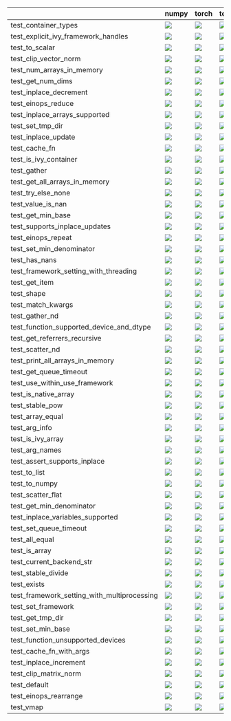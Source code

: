 |                                             | numpy                                                                                                                                                                                  | torch                                                                                                                                                                                  | tensorflow                                                                                                                                                                             | jax                                                                                                                                                                                    |
|:--------------------------------------------|:---------------------------------------------------------------------------------------------------------------------------------------------------------------------------------------|:---------------------------------------------------------------------------------------------------------------------------------------------------------------------------------------|:---------------------------------------------------------------------------------------------------------------------------------------------------------------------------------------|:---------------------------------------------------------------------------------------------------------------------------------------------------------------------------------------|
| test_container_types                        | <a href="https://github.com/unifyai/ivy/actions/runs/4301772346/jobs/7499435971" rel="noopener noreferrer" target="_blank"><img src=https://img.shields.io/badge/-success-success></a> | <a href="https://github.com/unifyai/ivy/actions/runs/4301772346/jobs/7499480693" rel="noopener noreferrer" target="_blank"><img src=https://img.shields.io/badge/-success-success></a> | <a href="null" rel="noopener noreferrer" target="_blank"><img src=https://img.shields.io/badge/-success-success></a>                                                                   | <a href="https://github.com/unifyai/ivy/actions/" rel="noopener noreferrer" target="_blank"><img src=https://img.shields.io/badge/-success-success></a>                                |
| test_explicit_ivy_framework_handles         | <a href="null" rel="noopener noreferrer" target="_blank"><img src=https://img.shields.io/badge/-success-success></a>                                                                   | <a href="https://github.com/unifyai/ivy/actions/runs/4301772346/jobs/7499490897" rel="noopener noreferrer" target="_blank"><img src=https://img.shields.io/badge/-success-success></a> | <a href="https://github.com/unifyai/ivy/actions/" rel="noopener noreferrer" target="_blank"><img src=https://img.shields.io/badge/-success-success></a>                                | <a href="https://github.com/unifyai/ivy/actions/runs/4301772346/jobs/7499470125" rel="noopener noreferrer" target="_blank"><img src=https://img.shields.io/badge/-success-success></a> |
| test_to_scalar                              | <a href="https://github.com/unifyai/ivy/actions/runs/4301772346/jobs/7499485495" rel="noopener noreferrer" target="_blank"><img src=https://img.shields.io/badge/-success-success></a> | <a href="https://github.com/unifyai/ivy/actions/" rel="noopener noreferrer" target="_blank"><img src=https://img.shields.io/badge/-success-success></a>                                | <a href="https://github.com/unifyai/ivy/actions/runs/4301772346/jobs/7499496346" rel="noopener noreferrer" target="_blank"><img src=https://img.shields.io/badge/-success-success></a> | <a href="https://github.com/unifyai/ivy/actions/runs/4301772346/jobs/7499470125" rel="noopener noreferrer" target="_blank"><img src=https://img.shields.io/badge/-success-success></a> |
| test_clip_vector_norm                       | <a href="https://github.com/unifyai/ivy/actions/" rel="noopener noreferrer" target="_blank"><img src=https://img.shields.io/badge/-success-success></a>                                | <a href="https://github.com/unifyai/ivy/actions/runs/4301928602/jobs/7499788050" rel="noopener noreferrer" target="_blank"><img src=https://img.shields.io/badge/-success-success></a> | <a href="https://github.com/unifyai/ivy/actions/runs/4332331159/jobs/7564747084" rel="noopener noreferrer" target="_blank"><img src=https://img.shields.io/badge/-success-success></a> | <a href="https://github.com/unifyai/ivy/actions/runs/4334925510/jobs/7569149057" rel="noopener noreferrer" target="_blank"><img src=https://img.shields.io/badge/-success-success></a> |
| test_num_arrays_in_memory                   | <a href="https://github.com/unifyai/ivy/actions/" rel="noopener noreferrer" target="_blank"><img src=https://img.shields.io/badge/-success-success></a>                                | <a href="https://github.com/unifyai/ivy/actions/" rel="noopener noreferrer" target="_blank"><img src=https://img.shields.io/badge/-success-success></a>                                | <a href="https://github.com/unifyai/ivy/actions/" rel="noopener noreferrer" target="_blank"><img src=https://img.shields.io/badge/-success-success></a>                                | <a href="https://github.com/unifyai/ivy/actions/runs/4301772346/jobs/7499470125" rel="noopener noreferrer" target="_blank"><img src=https://img.shields.io/badge/-success-success></a> |
| test_get_num_dims                           | <a href="https://github.com/unifyai/ivy/actions/" rel="noopener noreferrer" target="_blank"><img src=https://img.shields.io/badge/-success-success></a>                                | <a href="https://github.com/unifyai/ivy/actions/" rel="noopener noreferrer" target="_blank"><img src=https://img.shields.io/badge/-success-success></a>                                | <a href="https://github.com/unifyai/ivy/actions/runs/4316800461/jobs/7533060815" rel="noopener noreferrer" target="_blank"><img src=https://img.shields.io/badge/-success-success></a> | <a href="https://github.com/unifyai/ivy/actions/" rel="noopener noreferrer" target="_blank"><img src=https://img.shields.io/badge/-success-success></a>                                |
| test_inplace_decrement                      | <a href="https://github.com/unifyai/ivy/actions/runs/4331795688/jobs/7563865182" rel="noopener noreferrer" target="_blank"><img src=https://img.shields.io/badge/-success-success></a> | <a href="null" rel="noopener noreferrer" target="_blank"><img src=https://img.shields.io/badge/-success-success></a>                                                                   | <a href="https://github.com/unifyai/ivy/actions/runs/4331795688/jobs/7563864196" rel="noopener noreferrer" target="_blank"><img src=https://img.shields.io/badge/-success-success></a> | <a href="https://github.com/unifyai/ivy/actions/" rel="noopener noreferrer" target="_blank"><img src=https://img.shields.io/badge/-success-success></a>                                |
| test_einops_reduce                          | <a href="https://github.com/unifyai/ivy/actions/" rel="noopener noreferrer" target="_blank"><img src=https://img.shields.io/badge/-success-success></a>                                | <a href="https://github.com/unifyai/ivy/actions/runs/4332331159/jobs/7564746412" rel="noopener noreferrer" target="_blank"><img src=https://img.shields.io/badge/-success-success></a> | <a href="https://github.com/unifyai/ivy/actions/" rel="noopener noreferrer" target="_blank"><img src=https://img.shields.io/badge/-success-success></a>                                | <a href="https://github.com/unifyai/ivy/actions/" rel="noopener noreferrer" target="_blank"><img src=https://img.shields.io/badge/-success-success></a>                                |
| test_inplace_arrays_supported               | <a href="https://github.com/unifyai/ivy/actions/" rel="noopener noreferrer" target="_blank"><img src=https://img.shields.io/badge/-success-success></a>                                | <a href="https://github.com/unifyai/ivy/actions/" rel="noopener noreferrer" target="_blank"><img src=https://img.shields.io/badge/-success-success></a>                                | <a href="https://github.com/unifyai/ivy/actions/runs/4301772346/jobs/7499436917" rel="noopener noreferrer" target="_blank"><img src=https://img.shields.io/badge/-success-success></a> | <a href="https://github.com/unifyai/ivy/actions/runs/4301772346/jobs/7499482299" rel="noopener noreferrer" target="_blank"><img src=https://img.shields.io/badge/-success-success></a> |
| test_set_tmp_dir                            | <a href="https://github.com/unifyai/ivy/actions/runs/4301772346/jobs/7499459192" rel="noopener noreferrer" target="_blank"><img src=https://img.shields.io/badge/-success-success></a> | <a href="https://github.com/unifyai/ivy/actions/runs/4301772346/jobs/7499496346" rel="noopener noreferrer" target="_blank"><img src=https://img.shields.io/badge/-success-success></a> | <a href="https://github.com/unifyai/ivy/actions/" rel="noopener noreferrer" target="_blank"><img src=https://img.shields.io/badge/-success-success></a>                                | <a href="https://github.com/unifyai/ivy/actions/" rel="noopener noreferrer" target="_blank"><img src=https://img.shields.io/badge/-success-success></a>                                |
| test_inplace_update                         | <a href="https://github.com/unifyai/ivy/actions/" rel="noopener noreferrer" target="_blank"><img src=https://img.shields.io/badge/-success-success></a>                                | <a href="https://github.com/unifyai/ivy/actions/runs/4346342640/jobs/7592288057" rel="noopener noreferrer" target="_blank"><img src=https://img.shields.io/badge/-success-success></a> | <a href="https://github.com/unifyai/ivy/actions/runs/4331795688/jobs/7563864346" rel="noopener noreferrer" target="_blank"><img src=https://img.shields.io/badge/-success-success></a> | <a href="https://github.com/unifyai/ivy/actions/runs/4331795688/jobs/7563865182" rel="noopener noreferrer" target="_blank"><img src=https://img.shields.io/badge/-success-success></a> |
| test_cache_fn                               | <a href="https://github.com/unifyai/ivy/actions/runs/4301772346/jobs/7499494877" rel="noopener noreferrer" target="_blank"><img src=https://img.shields.io/badge/-success-success></a> | <a href="https://github.com/unifyai/ivy/actions/" rel="noopener noreferrer" target="_blank"><img src=https://img.shields.io/badge/-success-success></a>                                | <a href="https://github.com/unifyai/ivy/actions/" rel="noopener noreferrer" target="_blank"><img src=https://img.shields.io/badge/-success-success></a>                                | <a href="https://github.com/unifyai/ivy/actions/runs/4301772346/jobs/7499436917" rel="noopener noreferrer" target="_blank"><img src=https://img.shields.io/badge/-success-success></a> |
| test_is_ivy_container                       | <a href="https://github.com/unifyai/ivy/actions/" rel="noopener noreferrer" target="_blank"><img src=https://img.shields.io/badge/-success-success></a>                                | <a href="https://github.com/unifyai/ivy/actions/" rel="noopener noreferrer" target="_blank"><img src=https://img.shields.io/badge/-success-success></a>                                | <a href="https://github.com/unifyai/ivy/actions/" rel="noopener noreferrer" target="_blank"><img src=https://img.shields.io/badge/-success-success></a>                                | <a href="https://github.com/unifyai/ivy/actions/" rel="noopener noreferrer" target="_blank"><img src=https://img.shields.io/badge/-success-success></a>                                |
| test_gather                                 | <a href="https://github.com/unifyai/ivy/actions/" rel="noopener noreferrer" target="_blank"><img src=https://img.shields.io/badge/-success-success></a>                                | <a href="https://github.com/unifyai/ivy/actions/runs/4346342640/jobs/7592288057" rel="noopener noreferrer" target="_blank"><img src=https://img.shields.io/badge/-success-success></a> | <a href="https://github.com/unifyai/ivy/actions/runs/4301841552/jobs/7499578418" rel="noopener noreferrer" target="_blank"><img src=https://img.shields.io/badge/-success-success></a> | <a href="https://github.com/unifyai/ivy/actions/" rel="noopener noreferrer" target="_blank"><img src=https://img.shields.io/badge/-success-success></a>                                |
| test_get_all_arrays_in_memory               | <a href="https://github.com/unifyai/ivy/actions/" rel="noopener noreferrer" target="_blank"><img src=https://img.shields.io/badge/-success-success></a>                                | <a href="https://github.com/unifyai/ivy/actions/runs/4301772346/jobs/7499492267" rel="noopener noreferrer" target="_blank"><img src=https://img.shields.io/badge/-success-success></a> | <a href="https://github.com/unifyai/ivy/actions/" rel="noopener noreferrer" target="_blank"><img src=https://img.shields.io/badge/-success-success></a>                                | <a href="https://github.com/unifyai/ivy/actions/" rel="noopener noreferrer" target="_blank"><img src=https://img.shields.io/badge/-success-success></a>                                |
| test_try_else_none                          | <a href="https://github.com/unifyai/ivy/actions/" rel="noopener noreferrer" target="_blank"><img src=https://img.shields.io/badge/-success-success></a>                                | <a href="https://github.com/unifyai/ivy/actions/" rel="noopener noreferrer" target="_blank"><img src=https://img.shields.io/badge/-success-success></a>                                | <a href="https://github.com/unifyai/ivy/actions/" rel="noopener noreferrer" target="_blank"><img src=https://img.shields.io/badge/-success-success></a>                                | <a href="https://github.com/unifyai/ivy/actions/runs/4301772346/jobs/7499470125" rel="noopener noreferrer" target="_blank"><img src=https://img.shields.io/badge/-success-success></a> |
| test_value_is_nan                           | <a href="https://github.com/unifyai/ivy/actions/" rel="noopener noreferrer" target="_blank"><img src=https://img.shields.io/badge/-success-success></a>                                | <a href="https://github.com/unifyai/ivy/actions/" rel="noopener noreferrer" target="_blank"><img src=https://img.shields.io/badge/-success-success></a>                                | <a href="https://github.com/unifyai/ivy/actions/runs/4301772346/jobs/7499490897" rel="noopener noreferrer" target="_blank"><img src=https://img.shields.io/badge/-success-success></a> | <a href="https://github.com/unifyai/ivy/actions/" rel="noopener noreferrer" target="_blank"><img src=https://img.shields.io/badge/-success-success></a>                                |
| test_get_min_base                           | <a href="https://github.com/unifyai/ivy/actions/" rel="noopener noreferrer" target="_blank"><img src=https://img.shields.io/badge/-success-success></a>                                | <a href="https://github.com/unifyai/ivy/actions/" rel="noopener noreferrer" target="_blank"><img src=https://img.shields.io/badge/-success-success></a>                                | <a href="https://github.com/unifyai/ivy/actions/runs/4301772346/jobs/7499485495" rel="noopener noreferrer" target="_blank"><img src=https://img.shields.io/badge/-success-success></a> | <a href="https://github.com/unifyai/ivy/actions/" rel="noopener noreferrer" target="_blank"><img src=https://img.shields.io/badge/-success-success></a>                                |
| test_supports_inplace_updates               | <a href="https://github.com/unifyai/ivy/actions/runs/4316800461/jobs/7533060815" rel="noopener noreferrer" target="_blank"><img src=https://img.shields.io/badge/-success-success></a> | <a href="https://github.com/unifyai/ivy/actions/" rel="noopener noreferrer" target="_blank"><img src=https://img.shields.io/badge/-success-success></a>                                | <a href="https://github.com/unifyai/ivy/actions/" rel="noopener noreferrer" target="_blank"><img src=https://img.shields.io/badge/-success-success></a>                                | <a href="null" rel="noopener noreferrer" target="_blank"><img src=https://img.shields.io/badge/-success-success></a>                                                                   |
| test_einops_repeat                          | <a href="https://github.com/unifyai/ivy/actions/runs/4301772346/jobs/7499496346" rel="noopener noreferrer" target="_blank"><img src=https://img.shields.io/badge/-success-success></a> | <a href="https://github.com/unifyai/ivy/actions/runs/4301308174/jobs/7498408724" rel="noopener noreferrer" target="_blank"><img src=https://img.shields.io/badge/-success-success></a> | <a href="https://github.com/unifyai/ivy/actions/" rel="noopener noreferrer" target="_blank"><img src=https://img.shields.io/badge/-success-success></a>                                | <a href="https://github.com/unifyai/ivy/actions/runs/4332331159/jobs/7564747084" rel="noopener noreferrer" target="_blank"><img src=https://img.shields.io/badge/-success-success></a> |
| test_set_min_denominator                    | <a href="https://github.com/unifyai/ivy/actions/" rel="noopener noreferrer" target="_blank"><img src=https://img.shields.io/badge/-success-success></a>                                | <a href="https://github.com/unifyai/ivy/actions/runs/4301772346/jobs/7499480693" rel="noopener noreferrer" target="_blank"><img src=https://img.shields.io/badge/-success-success></a> | <a href="https://github.com/unifyai/ivy/actions/" rel="noopener noreferrer" target="_blank"><img src=https://img.shields.io/badge/-success-success></a>                                | <a href="https://github.com/unifyai/ivy/actions/runs/4301841552/jobs/7499578418" rel="noopener noreferrer" target="_blank"><img src=https://img.shields.io/badge/-success-success></a> |
| test_has_nans                               | <a href="https://github.com/unifyai/ivy/actions/runs/4301772346/jobs/7499459192" rel="noopener noreferrer" target="_blank"><img src=https://img.shields.io/badge/-success-success></a> | <a href="null" rel="noopener noreferrer" target="_blank"><img src=https://img.shields.io/badge/-success-success></a>                                                                   | <a href="https://github.com/unifyai/ivy/actions/" rel="noopener noreferrer" target="_blank"><img src=https://img.shields.io/badge/-success-success></a>                                | <a href="https://github.com/unifyai/ivy/actions/runs/4301772346/jobs/7499434990" rel="noopener noreferrer" target="_blank"><img src=https://img.shields.io/badge/-success-success></a> |
| test_framework_setting_with_threading       | <a href="https://github.com/unifyai/ivy/actions/runs/4301772346/jobs/7499486912" rel="noopener noreferrer" target="_blank"><img src=https://img.shields.io/badge/-success-success></a> | <a href="https://github.com/unifyai/ivy/actions/runs/4301772346/jobs/7499459192" rel="noopener noreferrer" target="_blank"><img src=https://img.shields.io/badge/-success-success></a> | <a href="https://github.com/unifyai/ivy/actions/" rel="noopener noreferrer" target="_blank"><img src=https://img.shields.io/badge/-success-success></a>                                | <a href="https://github.com/unifyai/ivy/actions/runs/4301841552/jobs/7499578418" rel="noopener noreferrer" target="_blank"><img src=https://img.shields.io/badge/-success-success></a> |
| test_get_item                               | <a href="https://github.com/unifyai/ivy/actions/runs/4320274530/jobs/7540346151" rel="noopener noreferrer" target="_blank"><img src=https://img.shields.io/badge/-failure-red></a>     | <a href="https://github.com/unifyai/ivy/actions/runs/4320274530/jobs/7540346151" rel="noopener noreferrer" target="_blank"><img src=https://img.shields.io/badge/-failure-red></a>     | <a href="https://github.com/unifyai/ivy/actions/runs/4320274530/jobs/7540346151" rel="noopener noreferrer" target="_blank"><img src=https://img.shields.io/badge/-failure-red></a>     | <a href="https://github.com/unifyai/ivy/actions/runs/4320274530/jobs/7540346151" rel="noopener noreferrer" target="_blank"><img src=https://img.shields.io/badge/-failure-red></a>     |
| test_shape                                  | <a href="https://github.com/unifyai/ivy/actions/runs/4301772346/jobs/7499496038" rel="noopener noreferrer" target="_blank"><img src=https://img.shields.io/badge/-success-success></a> | <a href="https://github.com/unifyai/ivy/actions/runs/4301772346/jobs/7499485495" rel="noopener noreferrer" target="_blank"><img src=https://img.shields.io/badge/-success-success></a> | <a href="null" rel="noopener noreferrer" target="_blank"><img src=https://img.shields.io/badge/-success-success></a>                                                                   | <a href="https://github.com/unifyai/ivy/actions/runs/4301772346/jobs/7499495690" rel="noopener noreferrer" target="_blank"><img src=https://img.shields.io/badge/-success-success></a> |
| test_match_kwargs                           | <a href="https://github.com/unifyai/ivy/actions/" rel="noopener noreferrer" target="_blank"><img src=https://img.shields.io/badge/-success-success></a>                                | <a href="https://github.com/unifyai/ivy/actions/" rel="noopener noreferrer" target="_blank"><img src=https://img.shields.io/badge/-success-success></a>                                | <a href="https://github.com/unifyai/ivy/actions/runs/4301772346/jobs/7499495342" rel="noopener noreferrer" target="_blank"><img src=https://img.shields.io/badge/-success-success></a> | <a href="https://github.com/unifyai/ivy/actions/" rel="noopener noreferrer" target="_blank"><img src=https://img.shields.io/badge/-success-success></a>                                |
| test_gather_nd                              | <a href="https://github.com/unifyai/ivy/actions/" rel="noopener noreferrer" target="_blank"><img src=https://img.shields.io/badge/-success-success></a>                                | <a href="https://github.com/unifyai/ivy/actions/runs/4334925510/jobs/7569148503" rel="noopener noreferrer" target="_blank"><img src=https://img.shields.io/badge/-success-success></a> | <a href="https://github.com/unifyai/ivy/actions/runs/4334925510/jobs/7569148437" rel="noopener noreferrer" target="_blank"><img src=https://img.shields.io/badge/-success-success></a> | <a href="null" rel="noopener noreferrer" target="_blank"><img src=https://img.shields.io/badge/-success-success></a>                                                                   |
| test_function_supported_device_and_dtype    | <a href="https://github.com/unifyai/ivy/actions/runs/4301772346/jobs/7499494877" rel="noopener noreferrer" target="_blank"><img src=https://img.shields.io/badge/-success-success></a> | <a href="https://github.com/unifyai/ivy/actions/" rel="noopener noreferrer" target="_blank"><img src=https://img.shields.io/badge/-success-success></a>                                | <a href="https://github.com/unifyai/ivy/actions/" rel="noopener noreferrer" target="_blank"><img src=https://img.shields.io/badge/-success-success></a>                                | <a href="https://github.com/unifyai/ivy/actions/" rel="noopener noreferrer" target="_blank"><img src=https://img.shields.io/badge/-success-success></a>                                |
| test_get_referrers_recursive                | <a href="https://github.com/unifyai/ivy/actions/" rel="noopener noreferrer" target="_blank"><img src=https://img.shields.io/badge/-success-success></a>                                | <a href="https://github.com/unifyai/ivy/actions/runs/4301772346/jobs/7499468768" rel="noopener noreferrer" target="_blank"><img src=https://img.shields.io/badge/-success-success></a> | <a href="https://github.com/unifyai/ivy/actions/" rel="noopener noreferrer" target="_blank"><img src=https://img.shields.io/badge/-success-success></a>                                | <a href="https://github.com/unifyai/ivy/actions/" rel="noopener noreferrer" target="_blank"><img src=https://img.shields.io/badge/-success-success></a>                                |
| test_scatter_nd                             | <a href="https://github.com/unifyai/ivy/actions/runs/4301772346/jobs/7499470125" rel="noopener noreferrer" target="_blank"><img src=https://img.shields.io/badge/-success-success></a> | <a href="https://github.com/unifyai/ivy/actions/runs/4346342640/jobs/7592289006" rel="noopener noreferrer" target="_blank"><img src=https://img.shields.io/badge/-success-success></a> | <a href="https://github.com/unifyai/ivy/actions/" rel="noopener noreferrer" target="_blank"><img src=https://img.shields.io/badge/-success-success></a>                                | <a href="https://github.com/unifyai/ivy/actions/" rel="noopener noreferrer" target="_blank"><img src=https://img.shields.io/badge/-success-success></a>                                |
| test_print_all_arrays_in_memory             | <a href="https://github.com/unifyai/ivy/actions/runs/4301772346/jobs/7499486912" rel="noopener noreferrer" target="_blank"><img src=https://img.shields.io/badge/-success-success></a> | <a href="https://github.com/unifyai/ivy/actions/runs/4301772346/jobs/7499495342" rel="noopener noreferrer" target="_blank"><img src=https://img.shields.io/badge/-success-success></a> | <a href="https://github.com/unifyai/ivy/actions/runs/4301772346/jobs/7499480693" rel="noopener noreferrer" target="_blank"><img src=https://img.shields.io/badge/-success-success></a> | <a href="https://github.com/unifyai/ivy/actions/runs/4301772346/jobs/7499470125" rel="noopener noreferrer" target="_blank"><img src=https://img.shields.io/badge/-success-success></a> |
| test_get_queue_timeout                      | <a href="https://github.com/unifyai/ivy/actions/runs/4301772346/jobs/7499486912" rel="noopener noreferrer" target="_blank"><img src=https://img.shields.io/badge/-success-success></a> | <a href="https://github.com/unifyai/ivy/actions/" rel="noopener noreferrer" target="_blank"><img src=https://img.shields.io/badge/-success-success></a>                                | <a href="https://github.com/unifyai/ivy/actions/runs/4301772346/jobs/7499495342" rel="noopener noreferrer" target="_blank"><img src=https://img.shields.io/badge/-success-success></a> | <a href="https://github.com/unifyai/ivy/actions/" rel="noopener noreferrer" target="_blank"><img src=https://img.shields.io/badge/-success-success></a>                                |
| test_use_within_use_framework               | <a href="https://github.com/unifyai/ivy/actions/" rel="noopener noreferrer" target="_blank"><img src=https://img.shields.io/badge/-success-success></a>                                | <a href="https://github.com/unifyai/ivy/actions/" rel="noopener noreferrer" target="_blank"><img src=https://img.shields.io/badge/-success-success></a>                                | <a href="https://github.com/unifyai/ivy/actions/" rel="noopener noreferrer" target="_blank"><img src=https://img.shields.io/badge/-success-success></a>                                | <a href="https://github.com/unifyai/ivy/actions/" rel="noopener noreferrer" target="_blank"><img src=https://img.shields.io/badge/-success-success></a>                                |
| test_is_native_array                        | <a href="https://github.com/unifyai/ivy/actions/" rel="noopener noreferrer" target="_blank"><img src=https://img.shields.io/badge/-success-success></a>                                | <a href="https://github.com/unifyai/ivy/actions/runs/4301772346/jobs/7499486912" rel="noopener noreferrer" target="_blank"><img src=https://img.shields.io/badge/-success-success></a> | <a href="https://github.com/unifyai/ivy/actions/" rel="noopener noreferrer" target="_blank"><img src=https://img.shields.io/badge/-success-success></a>                                | <a href="https://github.com/unifyai/ivy/actions/" rel="noopener noreferrer" target="_blank"><img src=https://img.shields.io/badge/-success-success></a>                                |
| test_stable_pow                             | <a href="https://github.com/unifyai/ivy/actions/" rel="noopener noreferrer" target="_blank"><img src=https://img.shields.io/badge/-success-success></a>                                | <a href="https://github.com/unifyai/ivy/actions/" rel="noopener noreferrer" target="_blank"><img src=https://img.shields.io/badge/-success-success></a>                                | <a href="https://github.com/unifyai/ivy/actions/" rel="noopener noreferrer" target="_blank"><img src=https://img.shields.io/badge/-success-success></a>                                | <a href="https://github.com/unifyai/ivy/actions/runs/4332331159/jobs/7564747120" rel="noopener noreferrer" target="_blank"><img src=https://img.shields.io/badge/-success-success></a> |
| test_array_equal                            | <a href="https://github.com/unifyai/ivy/actions/runs/4316800461/jobs/7533056043" rel="noopener noreferrer" target="_blank"><img src=https://img.shields.io/badge/-success-success></a> | <a href="https://github.com/unifyai/ivy/actions/" rel="noopener noreferrer" target="_blank"><img src=https://img.shields.io/badge/-success-success></a>                                | <a href="https://github.com/unifyai/ivy/actions/" rel="noopener noreferrer" target="_blank"><img src=https://img.shields.io/badge/-success-success></a>                                | <a href="https://github.com/unifyai/ivy/actions/runs/4316800461/jobs/7533050798" rel="noopener noreferrer" target="_blank"><img src=https://img.shields.io/badge/-success-success></a> |
| test_arg_info                               | <a href="https://github.com/unifyai/ivy/actions/runs/4301772346/jobs/7499495342" rel="noopener noreferrer" target="_blank"><img src=https://img.shields.io/badge/-success-success></a> | <a href="https://github.com/unifyai/ivy/actions/runs/4301772346/jobs/7499490897" rel="noopener noreferrer" target="_blank"><img src=https://img.shields.io/badge/-success-success></a> | <a href="https://github.com/unifyai/ivy/actions/" rel="noopener noreferrer" target="_blank"><img src=https://img.shields.io/badge/-success-success></a>                                | <a href="https://github.com/unifyai/ivy/actions/" rel="noopener noreferrer" target="_blank"><img src=https://img.shields.io/badge/-success-success></a>                                |
| test_is_ivy_array                           | <a href="https://github.com/unifyai/ivy/actions/" rel="noopener noreferrer" target="_blank"><img src=https://img.shields.io/badge/-success-success></a>                                | <a href="https://github.com/unifyai/ivy/actions/" rel="noopener noreferrer" target="_blank"><img src=https://img.shields.io/badge/-success-success></a>                                | <a href="null" rel="noopener noreferrer" target="_blank"><img src=https://img.shields.io/badge/-success-success></a>                                                                   | <a href="https://github.com/unifyai/ivy/actions/runs/4322572222/jobs/7545162339" rel="noopener noreferrer" target="_blank"><img src=https://img.shields.io/badge/-success-success></a> |
| test_arg_names                              | <a href="https://github.com/unifyai/ivy/actions/" rel="noopener noreferrer" target="_blank"><img src=https://img.shields.io/badge/-success-success></a>                                | <a href="https://github.com/unifyai/ivy/actions/" rel="noopener noreferrer" target="_blank"><img src=https://img.shields.io/badge/-success-success></a>                                | <a href="null" rel="noopener noreferrer" target="_blank"><img src=https://img.shields.io/badge/-success-success></a>                                                                   | <a href="https://github.com/unifyai/ivy/actions/" rel="noopener noreferrer" target="_blank"><img src=https://img.shields.io/badge/-success-success></a>                                |
| test_assert_supports_inplace                | <a href="https://github.com/unifyai/ivy/actions/" rel="noopener noreferrer" target="_blank"><img src=https://img.shields.io/badge/-success-success></a>                                | <a href="https://github.com/unifyai/ivy/actions/" rel="noopener noreferrer" target="_blank"><img src=https://img.shields.io/badge/-success-success></a>                                | <a href="https://github.com/unifyai/ivy/actions/runs/4301772346/jobs/7499436917" rel="noopener noreferrer" target="_blank"><img src=https://img.shields.io/badge/-success-success></a> | <a href="https://github.com/unifyai/ivy/actions/" rel="noopener noreferrer" target="_blank"><img src=https://img.shields.io/badge/-success-success></a>                                |
| test_to_list                                | <a href="https://github.com/unifyai/ivy/actions/runs/4301772346/jobs/7499434990" rel="noopener noreferrer" target="_blank"><img src=https://img.shields.io/badge/-success-success></a> | <a href="https://github.com/unifyai/ivy/actions/runs/4301772346/jobs/7499486912" rel="noopener noreferrer" target="_blank"><img src=https://img.shields.io/badge/-success-success></a> | <a href="https://github.com/unifyai/ivy/actions/runs/4301772346/jobs/7499472738" rel="noopener noreferrer" target="_blank"><img src=https://img.shields.io/badge/-success-success></a> | <a href="https://github.com/unifyai/ivy/actions/" rel="noopener noreferrer" target="_blank"><img src=https://img.shields.io/badge/-success-success></a>                                |
| test_to_numpy                               | <a href="https://github.com/unifyai/ivy/actions/" rel="noopener noreferrer" target="_blank"><img src=https://img.shields.io/badge/-success-success></a>                                | <a href="null" rel="noopener noreferrer" target="_blank"><img src=https://img.shields.io/badge/-success-success></a>                                                                   | <a href="https://github.com/unifyai/ivy/actions/runs/4301772346/jobs/7499492267" rel="noopener noreferrer" target="_blank"><img src=https://img.shields.io/badge/-success-success></a> | <a href="https://github.com/unifyai/ivy/actions/" rel="noopener noreferrer" target="_blank"><img src=https://img.shields.io/badge/-success-success></a>                                |
| test_scatter_flat                           | <a href="https://github.com/unifyai/ivy/actions/" rel="noopener noreferrer" target="_blank"><img src=https://img.shields.io/badge/-success-success></a>                                | <a href="null" rel="noopener noreferrer" target="_blank"><img src=https://img.shields.io/badge/-success-success></a>                                                                   | <a href="null" rel="noopener noreferrer" target="_blank"><img src=https://img.shields.io/badge/-success-success></a>                                                                   | <a href="https://github.com/unifyai/ivy/actions/runs/4332331159/jobs/7564747288" rel="noopener noreferrer" target="_blank"><img src=https://img.shields.io/badge/-success-success></a> |
| test_get_min_denominator                    | <a href="https://github.com/unifyai/ivy/actions/runs/4301772346/jobs/7499470125" rel="noopener noreferrer" target="_blank"><img src=https://img.shields.io/badge/-success-success></a> | <a href="https://github.com/unifyai/ivy/actions/" rel="noopener noreferrer" target="_blank"><img src=https://img.shields.io/badge/-success-success></a>                                | <a href="https://github.com/unifyai/ivy/actions/" rel="noopener noreferrer" target="_blank"><img src=https://img.shields.io/badge/-success-success></a>                                | <a href="https://github.com/unifyai/ivy/actions/" rel="noopener noreferrer" target="_blank"><img src=https://img.shields.io/badge/-success-success></a>                                |
| test_inplace_variables_supported            | <a href="https://github.com/unifyai/ivy/actions/runs/4301772346/jobs/7499495690" rel="noopener noreferrer" target="_blank"><img src=https://img.shields.io/badge/-success-success></a> | <a href="https://github.com/unifyai/ivy/actions/" rel="noopener noreferrer" target="_blank"><img src=https://img.shields.io/badge/-success-success></a>                                | <a href="https://github.com/unifyai/ivy/actions/" rel="noopener noreferrer" target="_blank"><img src=https://img.shields.io/badge/-success-success></a>                                | <a href="https://github.com/unifyai/ivy/actions/" rel="noopener noreferrer" target="_blank"><img src=https://img.shields.io/badge/-success-success></a>                                |
| test_set_queue_timeout                      | <a href="https://github.com/unifyai/ivy/actions/" rel="noopener noreferrer" target="_blank"><img src=https://img.shields.io/badge/-success-success></a>                                | <a href="https://github.com/unifyai/ivy/actions/" rel="noopener noreferrer" target="_blank"><img src=https://img.shields.io/badge/-success-success></a>                                | <a href="https://github.com/unifyai/ivy/actions/" rel="noopener noreferrer" target="_blank"><img src=https://img.shields.io/badge/-success-success></a>                                | <a href="https://github.com/unifyai/ivy/actions/" rel="noopener noreferrer" target="_blank"><img src=https://img.shields.io/badge/-success-success></a>                                |
| test_all_equal                              | <a href="https://github.com/unifyai/ivy/actions/" rel="noopener noreferrer" target="_blank"><img src=https://img.shields.io/badge/-success-success></a>                                | <a href="https://github.com/unifyai/ivy/actions/runs/4301772346/jobs/7499492267" rel="noopener noreferrer" target="_blank"><img src=https://img.shields.io/badge/-success-success></a> | <a href="https://github.com/unifyai/ivy/actions/runs/4301772346/jobs/7499495342" rel="noopener noreferrer" target="_blank"><img src=https://img.shields.io/badge/-success-success></a> | <a href="https://github.com/unifyai/ivy/actions/" rel="noopener noreferrer" target="_blank"><img src=https://img.shields.io/badge/-success-success></a>                                |
| test_is_array                               | <a href="https://github.com/unifyai/ivy/actions/runs/4301772346/jobs/7499436917" rel="noopener noreferrer" target="_blank"><img src=https://img.shields.io/badge/-success-success></a> | <a href="https://github.com/unifyai/ivy/actions/runs/4301772346/jobs/7499490897" rel="noopener noreferrer" target="_blank"><img src=https://img.shields.io/badge/-success-success></a> | <a href="https://github.com/unifyai/ivy/actions/" rel="noopener noreferrer" target="_blank"><img src=https://img.shields.io/badge/-success-success></a>                                | <a href="https://github.com/unifyai/ivy/actions/" rel="noopener noreferrer" target="_blank"><img src=https://img.shields.io/badge/-success-success></a>                                |
| test_current_backend_str                    | <a href="https://github.com/unifyai/ivy/actions/" rel="noopener noreferrer" target="_blank"><img src=https://img.shields.io/badge/-success-success></a>                                | <a href="https://github.com/unifyai/ivy/actions/runs/4301772346/jobs/7499468768" rel="noopener noreferrer" target="_blank"><img src=https://img.shields.io/badge/-success-success></a> | <a href="https://github.com/unifyai/ivy/actions/runs/4301772346/jobs/7499434990" rel="noopener noreferrer" target="_blank"><img src=https://img.shields.io/badge/-success-success></a> | <a href="https://github.com/unifyai/ivy/actions/runs/4301772346/jobs/7499472738" rel="noopener noreferrer" target="_blank"><img src=https://img.shields.io/badge/-success-success></a> |
| test_stable_divide                          | <a href="https://github.com/unifyai/ivy/actions/" rel="noopener noreferrer" target="_blank"><img src=https://img.shields.io/badge/-success-success></a>                                | <a href="https://github.com/unifyai/ivy/actions/" rel="noopener noreferrer" target="_blank"><img src=https://img.shields.io/badge/-success-success></a>                                | <a href="https://github.com/unifyai/ivy/actions/" rel="noopener noreferrer" target="_blank"><img src=https://img.shields.io/badge/-success-success></a>                                | <a href="https://github.com/unifyai/ivy/actions/" rel="noopener noreferrer" target="_blank"><img src=https://img.shields.io/badge/-success-success></a>                                |
| test_exists                                 | <a href="https://github.com/unifyai/ivy/actions/" rel="noopener noreferrer" target="_blank"><img src=https://img.shields.io/badge/-success-success></a>                                | <a href="https://github.com/unifyai/ivy/actions/" rel="noopener noreferrer" target="_blank"><img src=https://img.shields.io/badge/-success-success></a>                                | <a href="https://github.com/unifyai/ivy/actions/runs/4301772346/jobs/7499490897" rel="noopener noreferrer" target="_blank"><img src=https://img.shields.io/badge/-success-success></a> | <a href="https://github.com/unifyai/ivy/actions/runs/4301772346/jobs/7499434990" rel="noopener noreferrer" target="_blank"><img src=https://img.shields.io/badge/-success-success></a> |
| test_framework_setting_with_multiprocessing | <a href="https://github.com/unifyai/ivy/actions/" rel="noopener noreferrer" target="_blank"><img src=https://img.shields.io/badge/-success-success></a>                                | <a href="https://github.com/unifyai/ivy/actions/runs/4300960954/jobs/7497698978" rel="noopener noreferrer" target="_blank"><img src=https://img.shields.io/badge/-success-success></a> | <a href="https://github.com/unifyai/ivy/actions/runs/4300960954/jobs/7497703403" rel="noopener noreferrer" target="_blank"><img src=https://img.shields.io/badge/-success-success></a> | <a href="https://github.com/unifyai/ivy/actions/runs/4301772346/jobs/7499495342" rel="noopener noreferrer" target="_blank"><img src=https://img.shields.io/badge/-success-success></a> |
| test_set_framework                          | <a href="null" rel="noopener noreferrer" target="_blank"><img src=https://img.shields.io/badge/-success-success></a>                                                                   | <a href="https://github.com/unifyai/ivy/actions/" rel="noopener noreferrer" target="_blank"><img src=https://img.shields.io/badge/-success-success></a>                                | <a href="https://github.com/unifyai/ivy/actions/" rel="noopener noreferrer" target="_blank"><img src=https://img.shields.io/badge/-success-success></a>                                | <a href="https://github.com/unifyai/ivy/actions/" rel="noopener noreferrer" target="_blank"><img src=https://img.shields.io/badge/-success-success></a>                                |
| test_get_tmp_dir                            | <a href="https://github.com/unifyai/ivy/actions/" rel="noopener noreferrer" target="_blank"><img src=https://img.shields.io/badge/-success-success></a>                                | <a href="https://github.com/unifyai/ivy/actions/" rel="noopener noreferrer" target="_blank"><img src=https://img.shields.io/badge/-success-success></a>                                | <a href="https://github.com/unifyai/ivy/actions/" rel="noopener noreferrer" target="_blank"><img src=https://img.shields.io/badge/-success-success></a>                                | <a href="https://github.com/unifyai/ivy/actions/" rel="noopener noreferrer" target="_blank"><img src=https://img.shields.io/badge/-success-success></a>                                |
| test_set_min_base                           | <a href="https://github.com/unifyai/ivy/actions/" rel="noopener noreferrer" target="_blank"><img src=https://img.shields.io/badge/-success-success></a>                                | <a href="https://github.com/unifyai/ivy/actions/" rel="noopener noreferrer" target="_blank"><img src=https://img.shields.io/badge/-success-success></a>                                | <a href="https://github.com/unifyai/ivy/actions/" rel="noopener noreferrer" target="_blank"><img src=https://img.shields.io/badge/-success-success></a>                                | <a href="https://github.com/unifyai/ivy/actions/" rel="noopener noreferrer" target="_blank"><img src=https://img.shields.io/badge/-success-success></a>                                |
| test_function_unsupported_devices           | <a href="https://github.com/unifyai/ivy/actions/runs/4301772346/jobs/7499494877" rel="noopener noreferrer" target="_blank"><img src=https://img.shields.io/badge/-success-success></a> | <a href="https://github.com/unifyai/ivy/actions/runs/4301772346/jobs/7499495690" rel="noopener noreferrer" target="_blank"><img src=https://img.shields.io/badge/-success-success></a> | <a href="https://github.com/unifyai/ivy/actions/runs/4301772346/jobs/7499494877" rel="noopener noreferrer" target="_blank"><img src=https://img.shields.io/badge/-success-success></a> | <a href="https://github.com/unifyai/ivy/actions/runs/4301772346/jobs/7499495690" rel="noopener noreferrer" target="_blank"><img src=https://img.shields.io/badge/-success-success></a> |
| test_cache_fn_with_args                     | <a href="https://github.com/unifyai/ivy/actions/" rel="noopener noreferrer" target="_blank"><img src=https://img.shields.io/badge/-success-success></a>                                | <a href="null" rel="noopener noreferrer" target="_blank"><img src=https://img.shields.io/badge/-success-success></a>                                                                   | <a href="https://github.com/unifyai/ivy/actions/runs/4301772346/jobs/7499495342" rel="noopener noreferrer" target="_blank"><img src=https://img.shields.io/badge/-success-success></a> | <a href="https://github.com/unifyai/ivy/actions/runs/4301772346/jobs/7499495690" rel="noopener noreferrer" target="_blank"><img src=https://img.shields.io/badge/-success-success></a> |
| test_inplace_increment                      | <a href="https://github.com/unifyai/ivy/actions/runs/4331795688/jobs/7563862395" rel="noopener noreferrer" target="_blank"><img src=https://img.shields.io/badge/-success-success></a> | <a href="https://github.com/unifyai/ivy/actions/" rel="noopener noreferrer" target="_blank"><img src=https://img.shields.io/badge/-success-success></a>                                | <a href="https://github.com/unifyai/ivy/actions/runs/4331795688/jobs/7563865136" rel="noopener noreferrer" target="_blank"><img src=https://img.shields.io/badge/-success-success></a> | <a href="https://github.com/unifyai/ivy/actions/runs/4331795688/jobs/7563864925" rel="noopener noreferrer" target="_blank"><img src=https://img.shields.io/badge/-success-success></a> |
| test_clip_matrix_norm                       | <a href="https://github.com/unifyai/ivy/actions/runs/4301928602/jobs/7499790931" rel="noopener noreferrer" target="_blank"><img src=https://img.shields.io/badge/-success-success></a> | <a href="https://github.com/unifyai/ivy/actions/runs/4334925510/jobs/7569149376" rel="noopener noreferrer" target="_blank"><img src=https://img.shields.io/badge/-success-success></a> | <a href="https://github.com/unifyai/ivy/actions/runs/4334925510/jobs/7569148909" rel="noopener noreferrer" target="_blank"><img src=https://img.shields.io/badge/-success-success></a> | <a href="null" rel="noopener noreferrer" target="_blank"><img src=https://img.shields.io/badge/-success-success></a>                                                                   |
| test_default                                | <a href="null" rel="noopener noreferrer" target="_blank"><img src=https://img.shields.io/badge/-success-success></a>                                                                   | <a href="https://github.com/unifyai/ivy/actions/" rel="noopener noreferrer" target="_blank"><img src=https://img.shields.io/badge/-success-success></a>                                | <a href="https://github.com/unifyai/ivy/actions/runs/4301772346/jobs/7499494877" rel="noopener noreferrer" target="_blank"><img src=https://img.shields.io/badge/-success-success></a> | <a href="https://github.com/unifyai/ivy/actions/runs/4301772346/jobs/7499470125" rel="noopener noreferrer" target="_blank"><img src=https://img.shields.io/badge/-success-success></a> |
| test_einops_rearrange                       | <a href="https://github.com/unifyai/ivy/actions/" rel="noopener noreferrer" target="_blank"><img src=https://img.shields.io/badge/-success-success></a>                                | <a href="https://github.com/unifyai/ivy/actions/runs/4346342640/jobs/7592279612" rel="noopener noreferrer" target="_blank"><img src=https://img.shields.io/badge/-success-success></a> | <a href="https://github.com/unifyai/ivy/actions/" rel="noopener noreferrer" target="_blank"><img src=https://img.shields.io/badge/-success-success></a>                                | <a href="https://github.com/unifyai/ivy/actions/runs/4334925510/jobs/7569149322" rel="noopener noreferrer" target="_blank"><img src=https://img.shields.io/badge/-success-success></a> |
| test_vmap                                   | <a href="https://github.com/unifyai/ivy/actions/runs/4301772346/jobs/7499495690" rel="noopener noreferrer" target="_blank"><img src=https://img.shields.io/badge/-success-success></a> | <a href="https://github.com/unifyai/ivy/actions/runs/4301772346/jobs/7499435971" rel="noopener noreferrer" target="_blank"><img src=https://img.shields.io/badge/-success-success></a> | <a href="https://github.com/unifyai/ivy/actions/runs/4301778497/jobs/7499438298" rel="noopener noreferrer" target="_blank"><img src=https://img.shields.io/badge/-success-success></a> | <a href="https://github.com/unifyai/ivy/actions/runs/4301772346/jobs/7499495690" rel="noopener noreferrer" target="_blank"><img src=https://img.shields.io/badge/-success-success></a> |